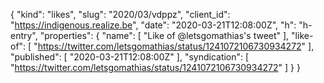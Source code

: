 {
  "kind": "likes",
  "slug": "2020/03/vdppz",
  "client_id": "https://indigenous.realize.be",
  "date": "2020-03-21T12:08:00Z",
  "h": "h-entry",
  "properties": {
    "name": [
      "Like of @letsgomathias's tweet"
    ],
    "like-of": [
      "https://twitter.com/letsgomathias/status/1241072106730934272"
    ],
    "published": [
      "2020-03-21T12:08:00Z"
    ],
    "syndication": [
      "https://twitter.com/letsgomathias/status/1241072106730934272"
    ]
  }
}
